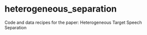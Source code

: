 # heterogeneous_separation
Code and data recipes for the paper: Heterogeneous Target Speech Separation
